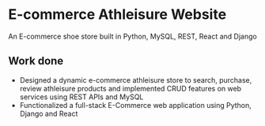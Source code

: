 # E-commerce Athleisure Website 

An E-commerce shoe store built in Python, MySQL, REST, React and Django


## Work done

-	Designed a dynamic e-commerce athleisure store to search, purchase, review athleisure products and implemented CRUD features on web services using REST APIs and MySQL
-	Functionalized a full-stack E-Commerce web application using Python, Django and React


